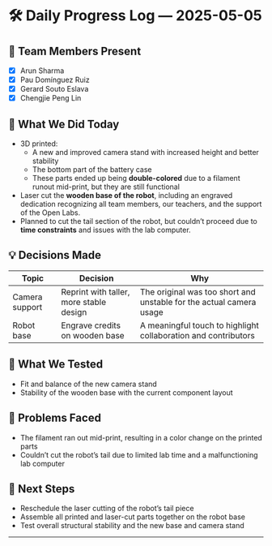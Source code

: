 # 🛠️ Daily Progress Log — 2025-05-05

## 👥 Team Members Present
- [x] Arun Sharma
- [x] Pau Domínguez Ruiz
- [x] Gerard Souto Eslava
- [x] Chengjie Peng Lin

## 🎯 What We Did Today
- 3D printed:  
  - A new and improved camera stand with increased height and better stability  
  - The bottom part of the battery case  
  - These parts ended up being **double-colored** due to a filament runout mid-print, but they are still functional  
- Laser cut the **wooden base of the robot**, including an engraved dedication recognizing all team members, our teachers, and the support of the Open Labs.  
- Planned to cut the tail section of the robot, but couldn’t proceed due to **time constraints** and issues with the lab computer.

## 💡 Decisions Made
| Topic              | Decision                                     | Why                                                                 |
|--------------------|----------------------------------------------|----------------------------------------------------------------------|
| Camera support     | Reprint with taller, more stable design      | The original was too short and unstable for the actual camera usage |
| Robot base         | Engrave credits on wooden base               | A meaningful touch to highlight collaboration and contributors      |

## 🧪 What We Tested
- Fit and balance of the new camera stand  
- Stability of the wooden base with the current component layout

## 🔧 Problems Faced
- The filament ran out mid-print, resulting in a color change on the printed parts  
- Couldn’t cut the robot’s tail due to limited lab time and a malfunctioning lab computer

## 📌 Next Steps
- Reschedule the laser cutting of the robot’s tail piece  
- Assemble all printed and laser-cut parts together on the robot base  
- Test overall structural stability and the new base and camera stand  

---
